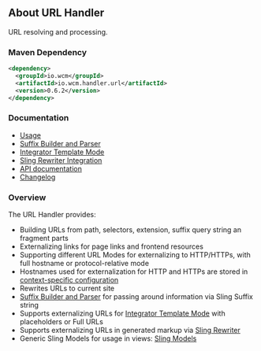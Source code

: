 ## About URL Handler

URL resolving and processing.


### Maven Dependency

```xml
<dependency>
  <groupId>io.wcm</groupId>
  <artifactId>io.wcm.handler.url</artifactId>
  <version>0.6.2</version>
</dependency>
```

### Documentation

* [Usage][usage]
* [Suffix Builder and Parser][suffix-builder-parser]
* [Integrator Template Mode][integrator]
* [Sling Rewriter Integration][rewriter]
* [API documentation][apidocs]
* [Changelog][changelog]


### Overview

The URL Handler provides:

* Building URLs from path, selectors, extension, suffix query string an fragment parts
* Externalizing links for page links and frontend resources
* Supporting different URL Modes for externalizing to HTTP/HTTPs, with full hostname or protocol-relative mode
* Hostnames used for externalization for HTTP and HTTPs are stored in [context-specific configuration][config]
* Rewrites URLs to current site
* [Suffix Builder and Parser][suffix-builder-parser] for passing around information via Sling Suffix string
* Supports externalizing URLs for [Integrator Template Mode][integrator] with placeholders or Full URLs
* Supports externalizing URLs in generated markup via [Sling Rewriter][rewriter]
* Generic Sling Models for usage in views: [Sling Models][ui-package]


[usage]: usage.html
[suffix-builder-parser]: suffix-builder-parser.html
[integrator]: integrator.html
[rewriter]: rewriter.html
[apidocs]: apidocs/
[changelog]: changes-report.html
[config]: ../../config/
[ui-package]: apidocs/io/wcm/handler/url/ui/package-summary.html
